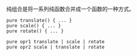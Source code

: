 纯组合是将一系列纯函数合并成一个函数的一种方式。

```
pure translate() { ... }
pure scale() { ... }
pure rotate() { ... }

pure opr1 translate | scale | rotate
pure opr2 scale | translate | rotate
```
